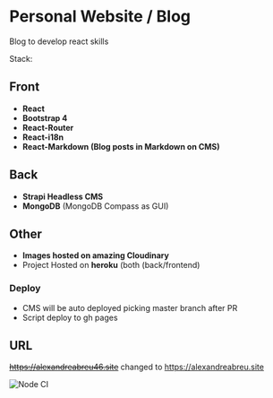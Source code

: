# Personal Website / Blog
Blog to develop react skills

Stack:

## Front
* **React**
* **Bootstrap 4**
* **React-Router**
* **React-i18n**
* **React-Markdown (Blog posts in Markdown on CMS)**

## Back
* **Strapi Headless CMS**
* **MongoDB** (MongoDB Compass as GUI)

## Other
* **Images hosted on amazing Cloudinary**
* Project Hosted on **heroku** (both (back/frontend)

### Deploy
* CMS will be auto deployed picking master branch after PR
* Script deploy to gh pages


## URL

~~https://alexandreabreu46.site~~ changed to https://alexandreabreu.site

![Node CI](https://github.com/Alexandre46/react-personal/workflows/Node%20CI/badge.svg?branch=master)
